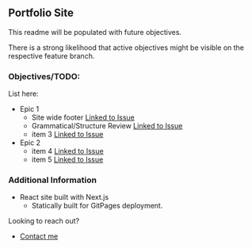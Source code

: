 ## Portfolio Site

This readme will be populated with future objectives.

There is a strong likelihood that active objectives might be visible on the respective feature branch.

### Objectives/TODO:

List here:
- Epic 1
    - Site wide footer [Linked to Issue](#)
    - Grammatical/Structure Review [Linked to Issue](#)
    - item 3 [Linked to Issue](#)
- Epic 2
    - item 4 [Linked to Issue](#)
    - item 5 [Linked to Issue](#)

### Additional Information

- React site built with Next.js
    - Statically built for GitPages deployment.

Looking to reach out?

- [Contact me](https://morickclive.github.io/contact)